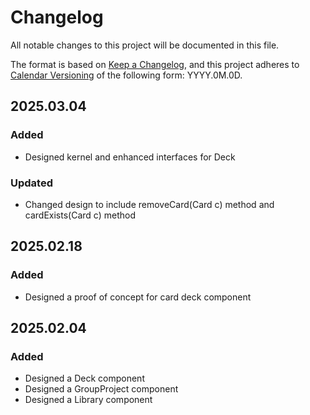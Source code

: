 # Changelog

All notable changes to this project will be documented in this file.

The format is based on [Keep a Changelog](https://keepachangelog.com/en/1.1.0/),
and this project adheres to [Calendar Versioning](https://calver.org/) of
the following form: YYYY.0M.0D.

## 2025.03.04

### Added

- Designed kernel and enhanced interfaces for Deck

### Updated

- Changed design to include removeCard(Card c) method and cardExists(Card c) method

## 2025.02.18

### Added

- Designed a proof of concept for card deck component

## 2025.02.04

### Added

- Designed a Deck component
- Designed a GroupProject component
- Designed a Library component